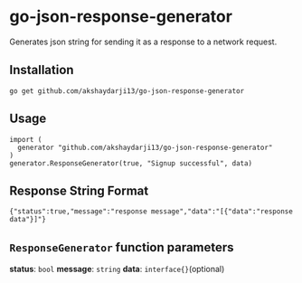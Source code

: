 # go-json-response-generator
Generates json string for sending it as a response to a network request.

## Installation

```
go get github.com/akshaydarji13/go-json-response-generator
```

## Usage

```
import (
  generator "github.com/akshaydarji13/go-json-response-generator"
)
generator.ResponseGenerator(true, "Signup successful", data)
```

## Response String Format
```
{"status":true,"message":"response message","data":"[{"data":"response data"}]"}
```

## `ResponseGenerator` function parameters

**status**: `bool`
**message**: `string`
**data**: `interface{}`(optional)



